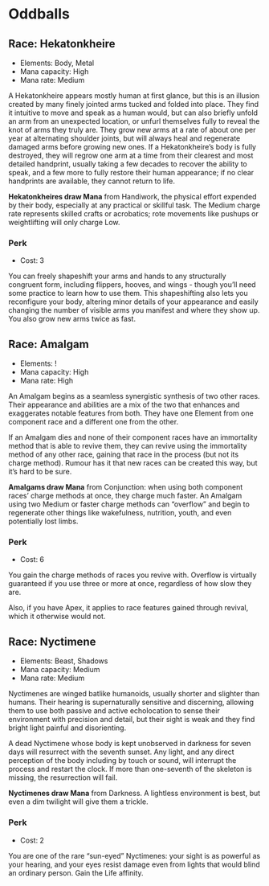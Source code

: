 # Oddballs

## Race: Hekatonkheire
- Elements: Body, Metal
- Mana capacity: High
- Mana rate: Medium

A Hekatonkheire appears mostly human at first glance, but this is an illusion created by many finely jointed arms tucked and folded into place. They find it intuitive to move and speak as a human would, but can also briefly unfold an arm from an unexpected location, or unfurl themselves fully to reveal the knot of arms they truly are. They grow new arms at a rate of about one per year at alternating shoulder joints, but will always heal and regenerate damaged arms before growing new ones. If a Hekatonkheire’s body is fully destroyed, they will regrow one arm at a time from their clearest and most detailed handprint, usually taking a few decades to recover the ability to speak, and a few more to fully restore their human appearance; if no clear handprints are available, they cannot return to life.

__Hekatonkheires draw Mana__ from Handiwork, the physical effort expended by their body, especially at any practical or skillful task. The Medium charge rate represents skilled crafts or acrobatics; rote movements like pushups or weightlifting will only charge Low.

### Perk
- Cost: 3

You can freely shapeshift your arms and hands to any structurally congruent form, including flippers, hooves, and wings - though you’ll need some practice to learn how to use them. This shapeshifting also lets you reconfigure your body, altering minor details of your appearance and easily changing the number of visible arms you manifest and where they show up. You also grow new arms twice as fast.


## Race: Amalgam
- Elements: !
- Mana capacity: High
- Mana rate: High

An Amalgam begins as a seamless synergistic synthesis of two other races. Their appearance and abilities are a mix of the two that enhances and exaggerates notable features from both. They have one Element from one component race and a different one from the other.

If an Amalgam dies and none of their component races have an immortality method that is able to revive them, they can revive using the immortality method of any other race, gaining that race in the process (but not its charge method). Rumour has it that new races can be created this way, but it’s hard to be sure.

__Amalgams draw Mana__ from Conjunction: when using both component races’ charge methods at once, they charge much faster. An Amalgam using two Medium or faster charge methods can “overflow” and begin to regenerate other things like wakefulness, nutrition, youth, and even potentially lost limbs.

### Perk
- Cost: 6

You gain the charge methods of races you revive with. Overflow is virtually guaranteed if you use three or more at once, regardless of how slow they are.

Also, if you have Apex, it applies to race features gained through revival, which it otherwise would not.


## Race: Nyctimene
- Elements: Beast, Shadows
- Mana capacity: Medium
- Mana rate: Medium

Nyctimenes are winged batlike humanoids, usually shorter and slighter than humans. Their hearing is supernaturally sensitive and discerning, allowing them to use both passive and active echolocation to sense their environment with precision and detail, but their sight is weak and they find bright light painful and disorienting.

A dead Nyctimene whose body is kept unobserved in darkness for seven days will resurrect with the seventh sunset. Any light, and any direct perception of the body including by touch or sound, will interrupt the process and restart the clock. If more than one-seventh of the skeleton is missing, the resurrection will fail.

__Nyctimenes draw Mana__ from Darkness. A lightless environment is best, but even a dim twilight will give them a trickle.

### Perk
- Cost: 2

You are one of the rare “sun-eyed” Nyctimenes: your sight is as powerful as your hearing, and your eyes resist damage even from lights that would blind an ordinary person. Gain the Life affinity.
